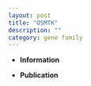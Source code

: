 ```yaml
---
layout: post
title: "OSMTK"
description: ""
category: gene family
---
```


* **Information**  

* **Publication**  


